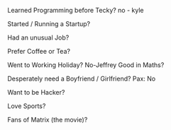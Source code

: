 Learned Programming before Tecky?
no - kyle


Started / Running a Startup?

Had an unusual Job?

Prefer Coffee or Tea?

Went to Working Holiday?
No-Jeffrey
Good in Maths?

Desperately need a Boyfriend / Girlfriend?
Pax: No

Want to be Hacker?

Love Sports?

Fans of Matrix (the movie)?